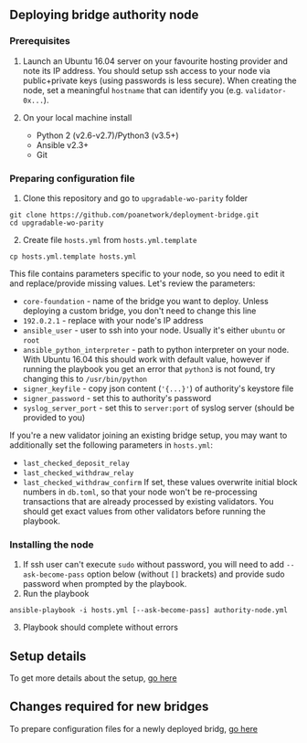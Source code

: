 ## Deploying bridge authority node

### Prerequisites
1. Launch an Ubuntu 16.04 server on your favourite hosting provider and note its IP address. You should setup ssh access to your node via public+private keys (using passwords is less secure). When creating the node, set a meaningful `hostname` that can identify you (e.g. `validator-0x...`).

2. On your local machine install
    * Python 2 (v2.6-v2.7)/Python3 (v3.5+)
    * Ansible v2.3+
    * Git

### Preparing configuration file
1. Clone this repository and go to `upgradable-wo-parity` folder
```
git clone https://github.com/poanetwork/deployment-bridge.git
cd upgradable-wo-parity
```

2. Create file `hosts.yml` from `hosts.yml.template`
```
cp hosts.yml.template hosts.yml
```
This file contains parameters specific to your node, so you need to edit it and replace/provide missing values. Let's review the parameters:
* `core-foundation` - name of the bridge you want to deploy. Unless deploying a custom bridge, you don't need to change this line
* `192.0.2.1` - replace with your node's IP address
* `ansible_user` - user to ssh into your node. Usually it's either `ubuntu` or `root`
* `ansible_python_interpreter` - path to python interpreter on your node. With Ubuntu 16.04 this should work with default value, however if running the playbook you get an error that `python3` is not found, try changing this to `/usr/bin/python`
* `signer_keyfile` - copy json content (`'{...}'`) of authority's keystore file
* `signer_password` - set this to authority's password
* `syslog_server_port` - set this to `server:port` of syslog server (should be provided to you)

If you're a new validator joining an existing bridge setup, you may want to additionally set the following parameters in `hosts.yml`:
* `last_checked_deposit_relay`
* `last_checked_withdraw_relay`
* `last_checked_withdraw_confirm`
If set, these values overwrite initial block numbers in `db.toml`, so that your node won't be re-processing transactions that are already processed by existing validators. You should get exact values from other validators before running the playbook.

### Installing the node
1. If ssh user can't execute `sudo` without password, you will need to add `--ask-become-pass` option below (without `[]` brackets) and provide sudo password when prompted by the playbook.
2. Run the playbook
```
ansible-playbook -i hosts.yml [--ask-become-pass] authority-node.yml
```
3. Playbook should complete without errors

## Setup details
To get more details about the setup, [go here](./DETAILS.md)

## Changes required for new bridges
To prepare configuration files for a newly deployed bridg, [go here](./NEW-BRIDGE.md)
